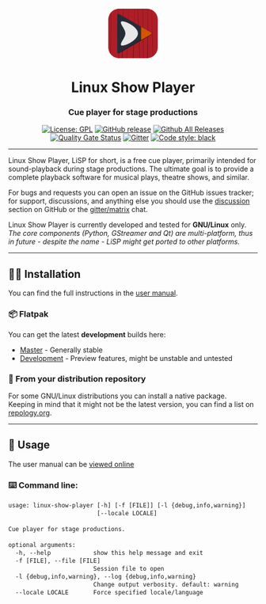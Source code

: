 <p align="center">
    <img src="https://github.com/FrancescoCeruti/linux-show-player/blob/develop/dist/linuxshowplayer.png?raw=true" alt="Logo" width="100" height=100>
</p>
<h1 align="center">Linux Show Player</h1>
<h3 align="center">Cue player for stage productions</h3>

<p align="center">
    <a href="https://github.com/FrancescoCeruti/linux-show-player/blob/master/LICENSE"><img alt="License: GPL" src="https://img.shields.io/badge/license-GPL-blue.svg"></a>
    <a href="https://github.com/FrancescoCeruti/linux-show-player/releases/latest"><img src="https://img.shields.io/github/release/FrancescoCeruti/linux-show-player.svg?maxAge=2592000" alt="GitHub release" /></a>
    <a href="https://github.com/FrancescoCeruti/linux-show-player/releases"><img src="https://img.shields.io/github/downloads/FrancescoCeruti/linux-show-player/total.svg?maxAge=2592000" alt="Github All Releases" /></a>
    <a href="https://sonarcloud.io/summary/new_code?id=FrancescoCeruti_linux-show-player"><img src="https://sonarcloud.io/api/project_badges/measure?project=FrancescoCeruti_linux-show-player&metric=alert_status" alt="Quality Gate Status"></a>
    <a href="https://gitter.im/linux-show-player/linux-show-player"><img src="https://img.shields.io/gitter/room/nwjs/nw.js.svg?maxAge=2592000" alt="Gitter" /></a>
    <a href="https://github.com/ambv/black"><img src="https://img.shields.io/badge/code%20style-black-000000.svg" alt="Code style: black"></a>
</p>

---

Linux Show Player, LiSP for short, is a free cue player, primarily intended for sound-playback during stage productions. 
The ultimate goal is to provide a complete playback software for musical plays, theatre shows, and similar.

For bugs and requests you can open an issue on the GitHub issues tracker; for support, discussions, and anything else 
you should use the [discussion](https://github.com/FrancescoCeruti/linux-show-player/discussions) section on GitHub
or the [gitter/matrix](https://gitter.im/linux-show-player/linux-show-player) chat.

Linux Show Player is currently developed and tested for **GNU/Linux** only.<br>
_The core components (Python, GStreamer and Qt) are multi-platform, thus in future - despite the name - LiSP might get ported to other platforms._

---

## 🧑‍💻 Installation

You can find the full instructions in the <a href="https://linux-show-player-users.readthedocs.io/en/latest/installation.html">user manual</a>.

### 📦 Flatpak

You can get the latest **development** builds here:
 * [Master](https://github.com/FrancescoCeruti/linux-show-player/releases/tag/ci-master) - Generally stable
 * [Development](https://github.com/FrancescoCeruti/linux-show-player/releases/tag/ci-develop) - Preview features, might be unstable and untested

### 🐧 From your distribution repository

For some GNU/Linux distributions you can install a native package.<br>
Keeping in mind that it might not be the latest version, you can find a list on [repology.org](https://repology.org/metapackage/linux-show-player).

---

## 📖 Usage

The user manual can be [viewed online](http://linux-show-player-users.readthedocs.io/en/latest/index.html)

### ⌨️ Command line:

```
usage: linux-show-player [-h] [-f [FILE]] [-l {debug,info,warning}]
                         [--locale LOCALE]

Cue player for stage productions.

optional arguments:
  -h, --help            show this help message and exit
  -f [FILE], --file [FILE]
                        Session file to open
  -l {debug,info,warning}, --log {debug,info,warning}
                        Change output verbosity. default: warning
  --locale LOCALE       Force specified locale/language
```
